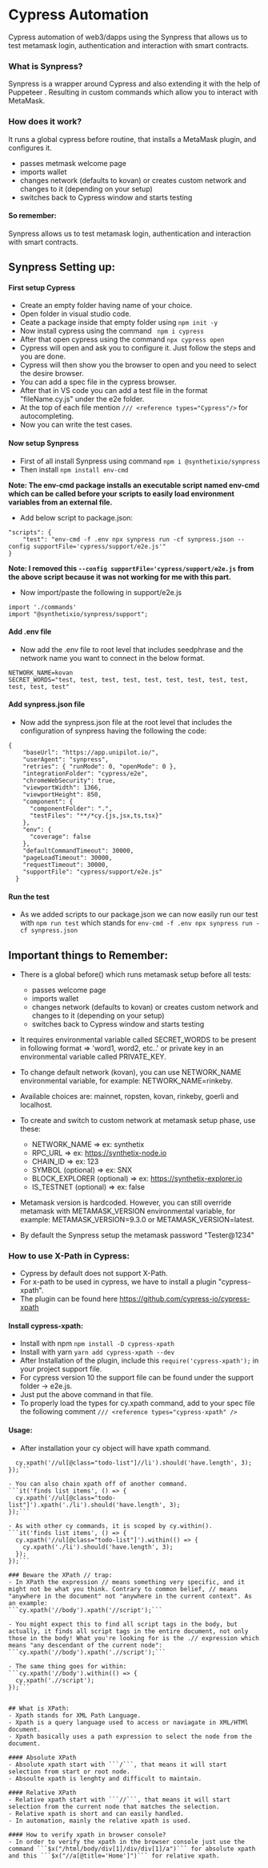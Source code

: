 # Cypress Automation
Cypress automation of web3/dapps using the Synpress that allows us to test metamask login, authentication and interaction with smart contracts.

### What is Synpress?
Synpress is a wrapper around Cypress and also extending it with the help of Puppeteer . Resulting in custom commands which allow you to interact with MetaMask. 

### How does it work? 
It runs a global cypress before routine, that installs a MetaMask plugin, and configures it.

- passes metmask welcome page
- imports wallet
- changes network (defaults to kovan) or creates custom network and changes to it (depending on your setup)
- switches back to Cypress window and starts testing

#### So remember: 
Synpress allows us to test metamask login, authentication and interaction with smart contracts.

## Synpress Setting up:
#### First setup Cypress
- Create an empty folder having name of your choice.
- Open folder in visual studio code.
- Ceate a package inside that empty folder using ``` npm init -y ```
- Now install cypress using the command ``` npm i cypress``` 
- After that open cypress using the command ```npx cypress open ```
- Cypress will open and ask you to configure it. Just follow the steps and you are done.
- Cypress will then show you the browser to open and you need to select the desire browser.
- You can add a spec file in the cypress browser.
- After that in VS code you can add a test file in the format "fileName.cy.js" under the e2e folder.
- At the top of each file mention ``` /// <reference types="Cypress"/> ``` for autocompleting.
- Now you can write the test cases.

#### Now setup Synpress
- First of all install Synpress using command ``` npm i @synthetixio/synpress ```
- Then install ``` npm install env-cmd ```

**Note: The env-cmd package installs an executable script named env-cmd which can be called before your scripts to easily load environment variables from an external file.**

- Add below script to package.json:
```
"scripts": {
    "test": "env-cmd -f .env npx synpress run -cf synpress.json --config supportFile='cypress/support/e2e.js'"
}
```
**Note: I removed this ``` --config supportFile='cypress/support/e2e.js ``` from the above script because it was not working for me with this part.**

- Now import/paste the following in support/e2e.js
```
import './commands'
import "@synthetixio/synpress/support";
```

#### Add .env file
- Now add the .env file to root level that includes seedphrase and the network name you want to connect in the below format.
```
NETWORK_NAME=kovan
SECRET_WORDS="test, test, test, test, test, test, test, test, test, test, test, test"
```

#### Add synpress.json file
- Now add the synpress.json file at the root level that includes the configuration of synpress having the following the code:
```
{
    "baseUrl": "https://app.unipilot.io/",
    "userAgent": "synpress",
    "retries": { "runMode": 0, "openMode": 0 },
    "integrationFolder": "cypress/e2e",
    "chromeWebSecurity": true,
    "viewportWidth": 1366,
    "viewportHeight": 850,
    "component": {
      "componentFolder": ".",
      "testFiles": "**/*cy.{js,jsx,ts,tsx}"
    },
    "env": {
      "coverage": false
    },
    "defaultCommandTimeout": 30000,
    "pageLoadTimeout": 30000,
    "requestTimeout": 30000,
    "supportFile": "cypress/support/e2e.js"
  }
```

#### Run the test
- As we added scripts to our package.json we can now easily run our test with ``` npm run test ``` which stands for ``` env-cmd -f .env npx synpress run -cf synpress.json ```

## Important things to Remember:

- There is a global before() which runs metamask setup before all tests:
    - passes welcome page
	- imports wallet
	- changes network (defaults to kovan) or creates custom network and changes to it (depending on your setup)
	- switches back to Cypress window and starts testing

- It requires environmental variable called SECRET_WORDS to be present in following format => 'word1, word2, etc..' or private key in an environmental variable called PRIVATE_KEY.

- To change default network (kovan), you can use NETWORK_NAME environmental variable, for example: NETWORK_NAME=rinkeby.

- Available choices are: mainnet, ropsten, kovan, rinkeby, goerli and localhost.

- To create and switch to custom network at metamask setup phase, use these:
    - NETWORK_NAME => ex: synthetix
    - RPC_URL => ex: https://synthetix-node.io
    - CHAIN_ID => ex: 123
    - SYMBOL (optional) => ex: SNX
    - BLOCK_EXPLORER (optional) => ex: https://synthetix-explorer.io
    - IS_TESTNET (optional) => ex: false

- Metamask version is hardcoded. However, you can still override metamask with METAMASK_VERSION environmental variable, for example: METAMASK_VERSION=9.3.0 or METAMASK_VERSION=latest.

- By default the Synpress setup the metamask password "Tester@1234"

### How to use X-Path in Cypress:
- Cypress by default does not support X-Path.
- For x-path to be used in cypress, we have to install a plugin "cypress-xpath".
- The plugin can be found here https://github.com/cypress-io/cypress-xpath

#### Install cypress-xpath: 
- Install with npm ```npm install -D cypress-xpath```
- Install with yarn ```yarn add cypress-xpath --dev```
- After Installation of the plugin, include this ```require('cypress-xpath');``` in your project support file.
- For cypress version 10 the support file can be found under the support folder -> e2e.js.
- Just put the above command in that file.
- To properly load the types for cy.xpath command, add to your spec file the following comment ```/// <reference types="cypress-xpath" />```

#### Usage: 
- After installation your cy object will have xpath command.
```it('finds list items', () => {
  cy.xpath('//ul[@class="todo-list"]//li').should('have.length', 3);
});```

- You can also chain xpath off of another command.
```it('finds list items', () => {
  cy.xpath('//ul[@class="todo-list"]').xpath('./li').should('have.length', 3);
});```

- As with other cy commands, it is scoped by cy.within().
```it('finds list items', () => {
  cy.xpath('//ul[@class="todo-list"]').within(() => {
    cy.xpath('./li').should('have.length', 3);
  });
});```

### Beware the XPath // trap:
- In XPath the expression // means something very specific, and it might not be what you think. Contrary to common belief, // means "anywhere in the document" not "anywhere in the current context". As an example:
```cy.xpath('//body').xpath('//script');```

- You might expect this to find all script tags in the body, but actually, it finds all script tags in the entire document, not only those in the body! What you're looking for is the .// expression which means "any descendant of the current node":
```cy.xpath('//body').xpath('.//script');```

- The same thing goes for within:
```cy.xpath('//body').within(() => {
  cy.xpath('.//script');
});```


## What is XPath:
- Xpath stands for XML Path Language.
- Xpath is a query language used to access or naviagate in XML/HTMl document.
- Xpath basically uses a path expression to select the node from the document.

#### Absolute XPath
- Absolute xpath start with ```/```, that means it will start selection from start or root node.
- Absoulte xpath is lenghty and difficult to maintain.

#### Relative XPath
- Relative xpath start with ```//```, that means it will start selection from the current node that matches the selection.
- Relative xpath is short and can easily handled.
- In automation, mainly the relative xpath is used.

#### How to verify xpath in browser console?
- In order to verify the xpath in the browser console just use the command ```$x("/html/body/div[1]/div/div[1]/a")``` for absolute xpath and this ```$x("//a[@title='Home']")``` for relative xpath.

